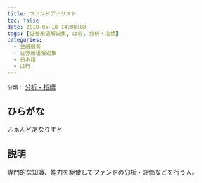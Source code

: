 ```yaml
---
title: ファンドアナリスト
toc: false
date: 2018-05-18 14:08:08
tags: [证券用语解说集, は行, 分析・指標]
categories:
  - 金融服务
  - 证券用语解说集
  - 日本語
  - は行
---
```


`分類：` [分析・指標](/tags/分析・指標/)

## ひらがな

ふぁんどあなりすと

## 説明

専門的な知識、能力を駆使してファンドの分析・評価などを行う人。
